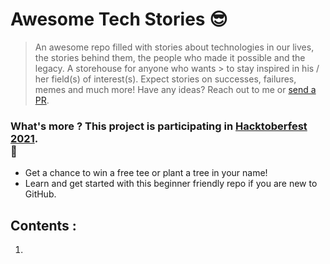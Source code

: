 # Awesome Tech Stories 😎

> An awesome repo filled with stories about technologies in our lives, the stories behind them, the people who made it possible and the legacy. A storehouse for anyone who wants > to stay inspired in his / her field(s) of interest(s).
> Expect stories on successes, failures, memes and much more!
> Have any ideas? Reach out to me or [send a PR](https://github.com/SwapnilChand/awesome-tech-stories/blob/main/CONTRIBUTING.md).

### What's more ? This project is participating in [Hacktoberfest 2021](https://hacktoberfest.digitalocean.com/).<br> 🤩
  - Get a chance to win a free tee or plant a tree in your name!
  - Learn and get started with this beginner friendly repo if you are new to GitHub.
 
## Contents :
 1. 
